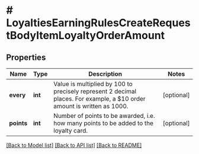 # # LoyaltiesEarningRulesCreateRequestBodyItemLoyaltyOrderAmount

## Properties

Name | Type | Description | Notes
------------ | ------------- | ------------- | -------------
**every** | **int** | Value is multiplied by 100 to precisely represent 2 decimal places. For example, a $10 order amount is written as 1000. | [optional]
**points** | **int** | Number of points to be awarded, i.e. how many points to be added to the loyalty card. | [optional]

[[Back to Model list]](../../README.md#models) [[Back to API list]](../../README.md#endpoints) [[Back to README]](../../README.md)
